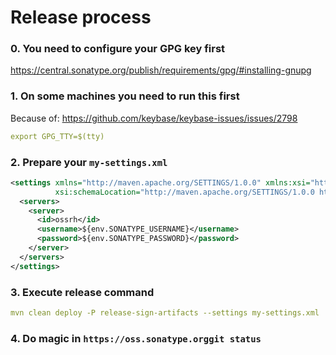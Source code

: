 # Release process

### 0. You need to configure your GPG key first
https://central.sonatype.org/publish/requirements/gpg/#installing-gnupg

### 1. On some machines you need to run this first

Because of: https://github.com/keybase/keybase-issues/issues/2798

```yaml
export GPG_TTY=$(tty)
```

### 2. Prepare your `my-settings.xml`

```xml
<settings xmlns="http://maven.apache.org/SETTINGS/1.0.0" xmlns:xsi="http://www.w3.org/2001/XMLSchema-instance"
          xsi:schemaLocation="http://maven.apache.org/SETTINGS/1.0.0 https://maven.apache.org/xsd/settings-1.0.0.xsd">
  <servers>
    <server>
      <id>ossrh</id>
      <username>${env.SONATYPE_USERNAME}</username>
      <password>${env.SONATYPE_PASSWORD}</password>
    </server>
  </servers>
</settings>
```

### 3. Execute release command

```yaml
mvn clean deploy -P release-sign-artifacts --settings my-settings.xml
```

### 4. Do magic in `https://oss.sonatype.orggit status`